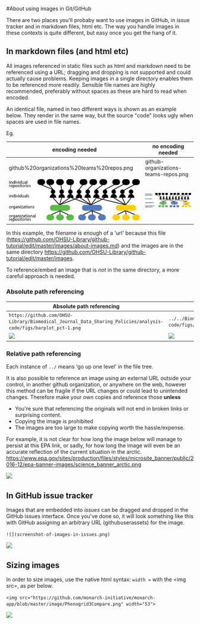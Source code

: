 #About using images in Git/GitHub

There are two places you'll probaby want to use images in GitHub, in issue tracker and in markdown files, html etc. 
The way you handle images in these contexts is quite different, but easy once you get the hang of it.


## In markdown files (and html etc)
All images referenced in static files such as html and markdown need to be referenced using a URL; dragging and dropping is not supported and could actually cause problems. Keeping images in a single directory enables them to be referenced more readily. Sensible file names are highly recommended, preferably without spaces as these are hard to read when encoded.

An identical file, named in two different ways is shown as an example below.
They render in the same way, but the source "code" looks ugly when spaces are used in file names.

Eg. 

| encoding needed | no encoding needed |
| ------------------ | ----------- |
| github%20organizations%20teams%20repos.png | github-organizations-teams-repos.png|
| ![](github%20organizations%20teams%20repos.png) | ![](github-organizations-teams-repos.png)|

In this example, the filename is enough of a 'url' because this file (https://github.com/OHSU-Library/github-tutorial/edit/master/images/about-images.md) and the images are in the same directory https://github.com/OHSU-Library/github-tutorial/edit/master/images.

To reference/embed an image that is *not* in the same directory, a more careful approach is needed.

### Absolute path referencing

| Absolute path referencing | Relative path referencing|
|-----------------------------|---------------------------|
|`https://github.com/OHSU-Library/Biomedical_Journal_Data_Sharing_Policies/analysis-code/figs/barplot_pct-1.png`|`../../Biomedical_Journal_Data_Sharing_Policies/analysis-code/figs/barplot_pct-1.png`|
|![](https://github.com/OHSU-Library/Biomedical_Journal_Data_Sharing_Policies/analysis-code/figs/barplot_pct-1.png)|![](../../Biomedical_Journal_Data_Sharing_Policies/analysis-code/figs/barplot_pct-1.png)

### Relative path referencing




Each instance of `../` means 'go up one level' in the file tree.

It is also possible to reference an image using an external URL outside your control, in another github organization, or anywhere on the web, however this method can be fragile if the URL changes or could lead to unintended changes. Therefore make your own copies and reference those **unless** 
 - You're  sure that referencing the originals will not end in broken links or surprising content. 
 - Copying the image is prohibited 
 - The images are too large to make copying worth the hassle/expense.
 
For example, it is not clear for how long the image below will manage to persist at this EPA link, or sadly, for how long the image will even be an accurate reflection of the current situation in the arctic. https://www.epa.gov/sites/production/files/styles/microsite_banner/public/2016-12/epa-banner-images/science_banner_arctic.png
 
 ![](https://www.epa.gov/sites/production/files/styles/microsite_banner/public/2016-12/epa-banner-images/science_banner_arctic.png)
 
 

## In GitHub issue tracker

Images that are embedded into *issues* can be dragged and dropped in the GitHub issues interface.
Once you've done so, it will look something like this with GitHub assigning an arbitrary URL (githubuserassets) for the image.

````![](screenshot-of-images-in-issues.png) ````

![](screenshot-of-images-in-issues.png)


## Sizing images

In order to size images, use the native html syntax: ````width =```` with the <img src=, as per below.

````<img src="https://github.com/monarch-initiative/monarch-app/blob/master/image/Phenogrid3Compare.png" width="53">````

<img src="https://github.com/monarch-initiative/monarch-app/blob/master/image/Phenogrid3Compare.png" width="53">

